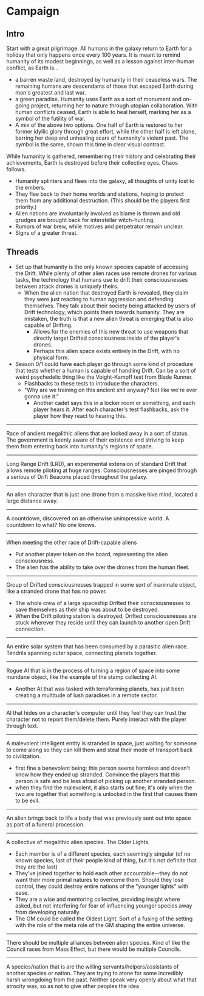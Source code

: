 # Campaign

## Intro

Start with a great pilgrimage. All humans in the galaxy return to Earth for a holiday that only happens once every 100 years. It is meant to remind humanity of its modest beginnings, as well as a lesson against inter-human conflict, as Earth is...

- a barren waste land, destroyed by humanity in their ceaseless wars. The remaining humans are descendants of those that escaped Earth during man's greatest and last war.
- a green paradise. Humanity uses Earth as a sort of monument and on-going project, returning her to nature through utopian collaboration. With human conflicts ceased, Earth is able to heal herself, marking her as a symbol of the futility of war.
- A mix of the above two options. One half of Earth is restored to her former idyllic glory through great effort, while the other half is left alone, barring her deep and unhealing scars of humanity's violent past. The symbol is the same, shown this time in clear visual contrast.

While humanity is gathered, remembering their history and celebrating their achievements, Earth is destroyed before their collective eyes. Chaos follows.

- Humanity splinters and flees into the galaxy, all thoughts of unity lost to the embers.
- They flee back to their home worlds and stations, hoping to protect them from any additional destruction. (This should be the players first priority.)
- Alien nations are involuntarily involved as blame is thrown and old grudges are brought back for interstellar witch-hunting.
- Rumors of war brew, while motives and perpetrator remain unclear.
- Signs of a greater threat.

## Threads

- Set up that humanity is the only known species capable of accessing the Drift. While plenty of other alien races use remote drones for various tasks, the technology that humans use to drift their consciousnesses between attack drones is uniquely theirs.
	- When the alien nation that destroyed Earth is revealed, they claim they were just reacting to human aggression and defending themselves. They talk about their society being attacked by users of Drift technology, which points them towards humanity. They are mistaken, the truth is that a new alien threat is emerging that is also capable of Drifting.
		- Allows for the enemies of this new threat to use weapons that directly target Drifted consciousness inside of the player's drones.
		- Perhaps this alien space exists entirely in the Drift, with no physical form.
- Season 0/1 could have each player go through some kind of procedure that tests whether a human is capable of handling Drift. Can be a sort of weird psychedelic thing like the Voight-Kampff test from Blade Runner.
	- Flashbacks to these tests to introduce the characters.
	- "Why are we training on this ancient shit anyway? Not like we're ever gonna use it."
		- Another cadet says this in a locker room or something, and each player hears it. After each character's test flashbacks, ask the player how they react to hearing this.

---

Race of ancient megalithic aliens that are locked away in a sort of status. The government is keenly aware of their existence and striving to keep them from entering back into humanity's regions of space.

---

Long Range Drift (LRD), an experimental extension of standard Drift that allows remote piloting at huge ranges. Consciousnesses are pinged through a serious of Drift Beacons placed throughout the galaxy.

---

An alien character that is just one drone from a massive hive mind, located a large distance away.

---

A countdown, discovered on an otherwise unimpressive world. A countdown to what? No one knows.

---

When meeting the other race of Drift-capable aliens

- Put another player token on the board, representing the alien consciousness.
- The alien has the ability to take over the drones from the human fleet.

---

Group of Drifted consciousnesses trapped in some sort of inanimate object, like a stranded drone that has no power.

- The whole crew of a large spaceship Drifted their consciousnesses to save themselves as their ship was about to be destroyed.
- When the Drift piloting station is destroyed, Drifted consciousnesses are stuck wherever they reside until they can launch to another open Drift connection.

---

An entire solar system that has been consumed by a parasitic alien race. Tendrils spanning outer space, connecting planets together.

---

Rogue AI that is in the process of turning a region of space into some mundane object, like the example of the stamp collecting AI.

- Another AI that was tasked with terraforming planets, has just been creating a multitude of lush paradises in a remote sector.

---

AI that hides on a character's computer until they feel they can trust the character not to report them/delete them. Purely interact with the player through text.

---

A malevolent intelligent entity is stranded in space, just waiting for someone to come along so they can kill them and steal their mode of transport back to civilization.

- first fine a benevolent being; this person seems harmless and doesn't know how they ended up stranded. Convince the players that this person is safe and be less afraid of picking up another stranded person.
- when they find the malevolent, it also starts out fine; it's only when the two are together that something is unlocked in the first that causes them to be evil.

---

An alien brings back to life a body that was previously sent out into space as part of a funeral procession.

---

A collective of megalithic alien species. The Older Lights.

- Each member is of a different species, each seemingly singular (of no known species, last of their people kind of thing, but it's not definite that they are the last)
- They've joined together to hold each other accountable--they do not want their more primal natures to overcome them. Should they lose control, they could destroy entire nations of the "younger lights" with ease.
- They are a wise and mentoring collective, providing insight where asked, but not interfering for fear of influencing younger species away from developing naturally.
- The GM could be called the Oldest Light. Sort of a fusing of the setting with the role of the meta role of the GM shaping the entire universe.

---

There should be multiple alliances between alien species. Kind of like the Council races from Mass Effect, but there would be multiple Councils.

---

A species/nation that is are the willing servants/helpers/assistants of another species or nation. They are trying to atone for some incredibly harsh wrongdoing from the past. Neither speak very openly about what that atrocity was, so as not to give other peoples the idea
